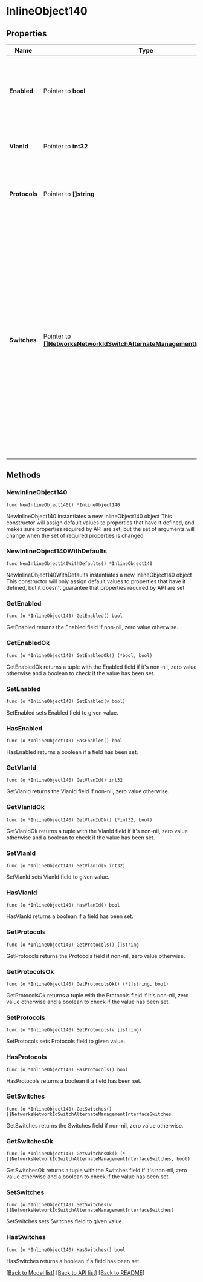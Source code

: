 # InlineObject140

## Properties

Name | Type | Description | Notes
------------ | ------------- | ------------- | -------------
**Enabled** | Pointer to **bool** | Boolean value to enable or disable AMI configuration. If enabled, VLAN and protocols must be set | [optional] 
**VlanId** | Pointer to **int32** | Alternate management VLAN, must be between 1 and 4094 | [optional] 
**Protocols** | Pointer to **[]string** | Can be one or more of the following values: &#39;radius&#39;, &#39;snmp&#39; or &#39;syslog&#39; | [optional] 
**Switches** | Pointer to [**[]NetworksNetworkIdSwitchAlternateManagementInterfaceSwitches**](NetworksNetworkIdSwitchAlternateManagementInterfaceSwitches.md) | Array of switch serial number and IP assignment. If parameter is present, it cannot have empty body. Note: switches parameter is not applicable for template networks, in other words, do not put &#39;switches&#39; in the body when updating template networks. Also, an empty &#39;switches&#39; array will remove all previous assignments | [optional] 

## Methods

### NewInlineObject140

`func NewInlineObject140() *InlineObject140`

NewInlineObject140 instantiates a new InlineObject140 object
This constructor will assign default values to properties that have it defined,
and makes sure properties required by API are set, but the set of arguments
will change when the set of required properties is changed

### NewInlineObject140WithDefaults

`func NewInlineObject140WithDefaults() *InlineObject140`

NewInlineObject140WithDefaults instantiates a new InlineObject140 object
This constructor will only assign default values to properties that have it defined,
but it doesn't guarantee that properties required by API are set

### GetEnabled

`func (o *InlineObject140) GetEnabled() bool`

GetEnabled returns the Enabled field if non-nil, zero value otherwise.

### GetEnabledOk

`func (o *InlineObject140) GetEnabledOk() (*bool, bool)`

GetEnabledOk returns a tuple with the Enabled field if it's non-nil, zero value otherwise
and a boolean to check if the value has been set.

### SetEnabled

`func (o *InlineObject140) SetEnabled(v bool)`

SetEnabled sets Enabled field to given value.

### HasEnabled

`func (o *InlineObject140) HasEnabled() bool`

HasEnabled returns a boolean if a field has been set.

### GetVlanId

`func (o *InlineObject140) GetVlanId() int32`

GetVlanId returns the VlanId field if non-nil, zero value otherwise.

### GetVlanIdOk

`func (o *InlineObject140) GetVlanIdOk() (*int32, bool)`

GetVlanIdOk returns a tuple with the VlanId field if it's non-nil, zero value otherwise
and a boolean to check if the value has been set.

### SetVlanId

`func (o *InlineObject140) SetVlanId(v int32)`

SetVlanId sets VlanId field to given value.

### HasVlanId

`func (o *InlineObject140) HasVlanId() bool`

HasVlanId returns a boolean if a field has been set.

### GetProtocols

`func (o *InlineObject140) GetProtocols() []string`

GetProtocols returns the Protocols field if non-nil, zero value otherwise.

### GetProtocolsOk

`func (o *InlineObject140) GetProtocolsOk() (*[]string, bool)`

GetProtocolsOk returns a tuple with the Protocols field if it's non-nil, zero value otherwise
and a boolean to check if the value has been set.

### SetProtocols

`func (o *InlineObject140) SetProtocols(v []string)`

SetProtocols sets Protocols field to given value.

### HasProtocols

`func (o *InlineObject140) HasProtocols() bool`

HasProtocols returns a boolean if a field has been set.

### GetSwitches

`func (o *InlineObject140) GetSwitches() []NetworksNetworkIdSwitchAlternateManagementInterfaceSwitches`

GetSwitches returns the Switches field if non-nil, zero value otherwise.

### GetSwitchesOk

`func (o *InlineObject140) GetSwitchesOk() (*[]NetworksNetworkIdSwitchAlternateManagementInterfaceSwitches, bool)`

GetSwitchesOk returns a tuple with the Switches field if it's non-nil, zero value otherwise
and a boolean to check if the value has been set.

### SetSwitches

`func (o *InlineObject140) SetSwitches(v []NetworksNetworkIdSwitchAlternateManagementInterfaceSwitches)`

SetSwitches sets Switches field to given value.

### HasSwitches

`func (o *InlineObject140) HasSwitches() bool`

HasSwitches returns a boolean if a field has been set.


[[Back to Model list]](../README.md#documentation-for-models) [[Back to API list]](../README.md#documentation-for-api-endpoints) [[Back to README]](../README.md)


